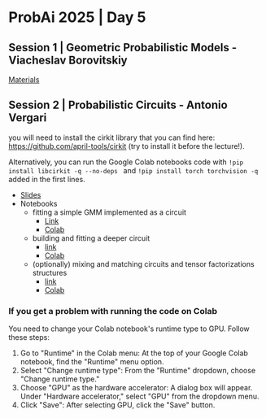 # ProbAi 2025 | Day 5

## Session 1 | Geometric Probabilistic Models - Viacheslav Borovitskiy

[Materials](https://vab.im/probai2025/)

## Session 2 | Probabilistic Circuits - Antonio Vergari
you will need to install the cirkit library that you can find here: https://github.com/april-tools/cirkit (try to install it before the lecture!). 

Alternatively, you can run the Google Colab notebooks code with 
`!pip install libcirkit -q --no-deps ` and `!pip install torch torchvision -q` added in the first lines.

- [Slides](verta54_nordic_probai_trondheim_200625.pdf)
- Notebooks
    * fitting a simple GMM implemented as a circuit
      * [Link](https://github.com/april-tools/cirkit/blob/main/notebooks/learning-a-gaussian-mixture-model.ipynb)
      * [Colab](https://colab.research.google.com/github/april-tools/cirkit/blob/main/notebooks/learning-a-gaussian-mixture-model.ipynb)
    * building and fitting a deeper circuit
      * [link](https://github.com/april-tools/cirkit/blob/main/notebooks/learning-a-circuit.ipynb)
      * [Colab](https://colab.research.google.com/github/april-tools/cirkit/blob/main/notebooks/learning-a-circuit.ipynb)
    * (optionally) mixing and matching circuits and tensor factorizations structures
      * [link](https://github.com/april-tools/cirkit/blob/main/notebooks/region-graphs-and-parametrisation.ipynb)
      * [Colab](https://colab.research.google.com/github/april-tools/cirkit/blob/main/notebooks/region-graphs-and-parametrisation.ipynb)

### If you get a problem with running the code on Colab
You need to change your Colab notebook's runtime type to GPU. Follow these steps:

1. Go to "Runtime" in the Colab menu: At the top of your Google Colab notebook, find the "Runtime" menu option.
2. Select "Change runtime type": From the "Runtime" dropdown, choose "Change runtime type."
3. Choose "GPU" as the hardware accelerator: A dialog box will appear. Under "Hardware accelerator," select "GPU" from the dropdown menu.
4. Click "Save": After selecting GPU, click the "Save" button.
